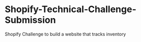 # Shopify-Technical-Challenge-Submission
Shopify Challenge to build a website that tracks inventory 
